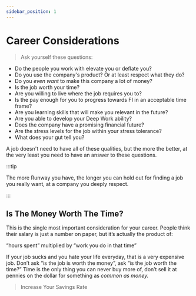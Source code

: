 ```yaml
---
sidebar_position: 1
---
```

# Career Considerations

>Ask yourself these questions:

- Do the people you work with elevate you or deflate you?
- Do you use the company's product? Or at least respect what they do?
- Do you *even want* to make this company a lot of money?
- Is the job worth your time?
- Are you willing to live where the job requires you to?
- Is the pay enough for you to progress towards FI in an acceptable time frame?
- Are you learning skills that will make you relevant in the future?
- Are you able to develop your Deep Work ability?
- Does the company have a promising financial future?
- Are the stress levels for the job within your stress tolerance?
- What does your gut tell you?

A job doesn't need to have all of these qualities, but the more the better, at the very least you need to have an answer to these questions. 

:::tip

The more Runway you have, the longer you can hold out for finding a job you really want, at a company you deeply respect.

:::

## Is The Money Worth The Time?

This is the single most important consideration for your career. People think their salary is just a number on paper, but it’s actually the product of: 

“hours spent” multiplied by “work you do in that time” 

If your job sucks and you hate your life everyday, that is a very expensive job. Don’t ask “is the job is worth the money”, ask “is the job worth the time?” Time is the only thing you can never buy more of, don’t sell it at pennies on the dollar for something as *common as money.*

>Increase Your Savings Rate